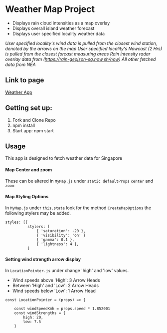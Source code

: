 # Weather Map Project
* Displays rain cloud intensities as a map overlay
* Displays overall island weather forecast
* Displays user specified locality weather data

*User specified locality's wind data is pulled from the closest wind station, denoted by the arrows on the map*
*User specified locality's Nowcast (2 Hrs) is pulled from the closest forcast measuring areas*
*Rain intensity radar overlay data from (https://rain-geojson-sg.now.sh/now)*
*All other fetched data from NEA*

## Link to page
[Weather App](https://kod2nd-weather-app.netlify.com/)

## Getting set up:

1. Fork and Clone Repo
2. npm install
3. Start app: npm start

## Usage

This app is designed to fetch weather data for Singapore

#### Map Center and zoom
These can be altered in ```MyMap.js``` under ```static defaultProps``` ```center``` and ```zoom```

#### Map Styling Options
In ```MyMap.js``` under ```this.state``` look for the method ```CreateMapOptions``` the following stylers may be added.

```
styles: [{
          stylers: [
              { 'saturation': -20 },
              { 'visibility': 'on' }
              { 'gamma': 0.1 },
              { 'lightness': 4 },
          ] 
```
#### Setting wind strength arrow display


In ```LocationPointer.js``` under change 'high' and 'low' values.

* Wind speeds above 'High': 3 Arrow Heads
* Between 'High' and 'Low': 2 Arrow Heads
* Wind speeds below 'Low': 1 Arrow Head

```
const LocationPointer = (props) => {

    const windSpeedKmh = props.speed * 1.852001
    const windStrengths = {
        high: 20,
        low: 7.5
    }
```

